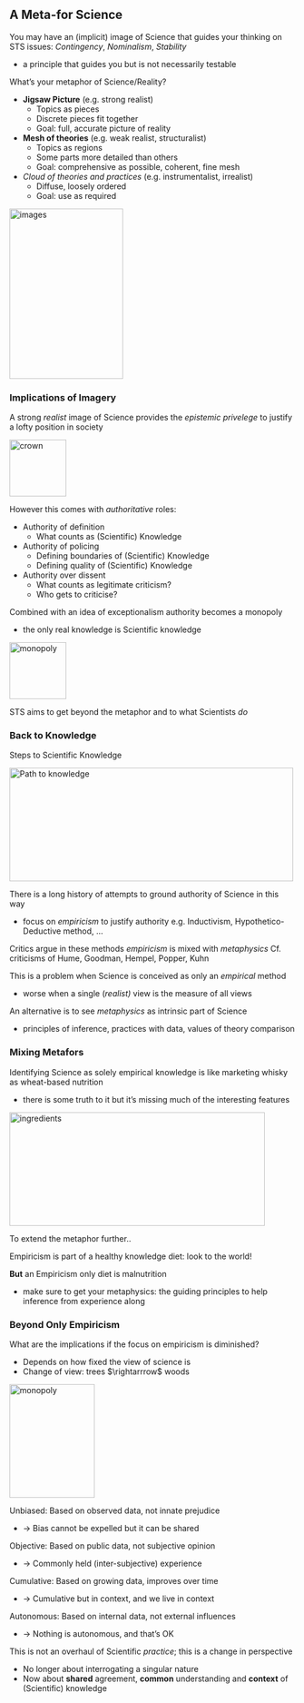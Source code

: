 ## A Meta-for Science

You may have an (implicit) image of Science that guides your thinking on STS issues: _Contingency_, _Nominalism_, _Stability_ 
 * a principle that guides you but is not necessarily testable

What’s your metaphor of Science/Reality?
 * __Jigsaw Picture__ (e.g. strong realist)
     * Topics as pieces
     * Discrete pieces fit together
     * Goal: full, accurate picture of reality
* __Mesh of theories__ (e.g. weak realist, structuralist)
     * Topics as regions
     * Some parts more detailed than others
     * Goal: comprehensive as possible, coherent, fine mesh
* _Cloud of theories and practices_ (e.g. instrumentalist, irrealist)
     * Diffuse, loosely ordered
     * Goal: use as required

<img src="/Users/kwraight/repositories/STS_teacher/pictures/summary/images.png"
    alt="images"
    width="200" height="300"/>

### Implications of Imagery

A strong _realist_ image of Science provides the _epistemic privelege_ to justify a lofty position in society

<img src="/Users/kwraight/repositories/STS_teacher/pictures/summary/crown.png"
    alt="crown"
    width="100" height="100"/>

However this comes with _authoritative_ roles:
 * Authority of definition
     * What counts as (Scientific) Knowledge
 * Authority of policing
     * Defining boundaries of (Scientific) Knowledge
     * Defining quality of (Scientific) Knowledge
 * Authority over dissent
     * What counts as legitimate criticism? 
     * Who gets to criticise?

Combined with an idea of exceptionalism authority becomes a monopoly
* the only real knowledge is Scientific knowledge

<img src="/Users/kwraight/repositories/STS_teacher/pictures/summary/monopoly.png"
    alt="monopoly"
    width="100" height="100"/>

STS aims to get beyond the metaphor and to what Scientists _do_


### Back to Knowledge

Steps to Scientific Knowledge

<img src="/Users/kwraight/repositories/STS_teacher/pictures/summary/path_to_knowledge.png"
    alt="Path to knowledge"
    width="500" height="200"/>

There is a long history of attempts to ground authority of Science in this way
 * focus on _empiricism_ to justify authority 
	e.g. Inductivism, Hypothetico-Deductive method, …

Critics argue in these methods _empiricism_ is mixed with _metaphysics_
Cf. criticisms of Hume, Goodman, Hempel, Popper, Kuhn

This is a problem when Science is conceived as only an _empirical_ method
 * worse when a single (_realist)_ view is the measure of all views

An alternative is to see _metaphysics_ as intrinsic part of Science 
 * principles of inference, practices with data, values of theory comparison


### Mixing Metafors

Identifying Science as solely empirical knowledge is like marketing whisky as wheat-based nutrition
 * there is some truth to it but it’s missing much of the interesting features

 <img src="/Users/kwraight/repositories/STS_teacher/pictures/summary/ingredients.png"
    alt="ingredients"
    width="450" height="200"/>

To extend the metaphor further..

Empiricism is part of a healthy knowledge diet: look to the world!

__But__ an Empiricism only diet is malnutrition
 * make sure to get your metaphysics: the guiding principles to help inference from experience along


### Beyond Only Empiricism

What are the implications if the focus on empiricism is diminished?
 * Depends on how fixed the view of science is
 * Change of view: trees $\rightarrrow$ woods

 <img src="/Users/kwraight/repositories/STS_teacher/pictures/summary/woods_trees.png"
    alt="monopoly"
    width="150" height="200"/>

Unbiased: Based on observed data, not innate prejudice
 * $\rightarrow$ Bias cannot be expelled but it can be shared

Objective: Based on public data, not subjective opinion
 * $\rightarrow$ Commonly held (inter-subjective) experience

Cumulative: Based on growing data, improves over time
 * $\rightarrow$ Cumulative but in context, and we live in context

Autonomous: Based on internal data, not external influences
 * $\rightarrow$ Nothing is autonomous, and that’s OK

This is not an overhaul of Scientific _practice_; this is a change in perspective
 * No longer about interrogating a singular nature
 * Now about __shared__ agreement, __common__ understanding and __context__ of (Scientific) knowledge
